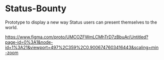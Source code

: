 # Status-Bounty
Prototype to display a new way Status users can present themselves to the world.

https://www.figma.com/proto/UMCOZFWmLCMhTrD7zBbuAr/Untitled?page-id=0%3A1&node-id=1%3A21&viewport=497%2C359%2C0.9006747603416443&scaling=min-zoom
